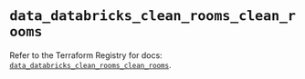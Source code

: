 # `data_databricks_clean_rooms_clean_rooms`

Refer to the Terraform Registry for docs: [`data_databricks_clean_rooms_clean_rooms`](https://registry.terraform.io/providers/databricks/databricks/1.85.0/docs/data-sources/clean_rooms_clean_rooms).
